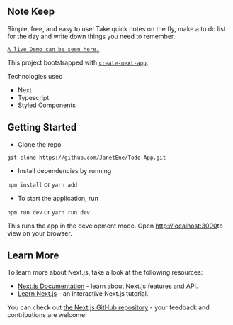 ## Note Keep

Simple, free, and easy to use! Take quick notes on the fly, make a to do list for the day and write down things you need to remember.

[`A live Demo can be seen here.`](https://server-note-keeper.netlify.app/)

This project bootstrapped with [`create-next-app`](https://github.com/vercel/next.js/tree/canary/packages/create-next-app).

Technologies used

- Next
- Typescript
- Styled Components

## Getting Started

- Clone the repo

`git clone https://github.com/JanetEne/Todo-App.git`

- Install dependencies by running

`npm install` or `yarn add`

- To start the application, run

`npm run dev` or `yarn run dev`

This runs the app in the development mode.
Open [http://localhost:3000](http://localhost:3000)to view on your browser.

## Learn More

To learn more about Next.js, take a look at the following resources:

- [Next.js Documentation](https://nextjs.org/docs) - learn about Next.js features and API.
- [Learn Next.js](https://nextjs.org/learn) - an interactive Next.js tutorial.

You can check out [the Next.js GitHub repository](https://github.com/vercel/next.js/) - your feedback and contributions are welcome!
